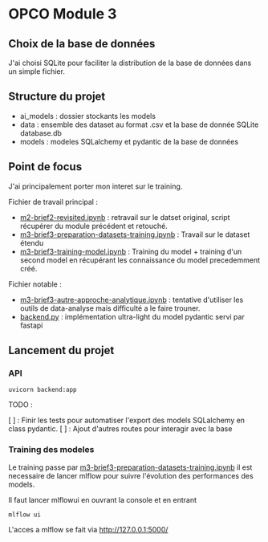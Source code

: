 # OPCO Module 3

## Choix de la base de données

J'ai choisi SQLite pour faciliter la distribution de la base de données dans un simple fichier.

## Structure du projet
* ai_models : dossier stockants les models
* data : ensemble des dataset au format .csv et la base de donnée SQLite database.db
* models : modeles SQLalchemy et pydantic de la base de données

## Point de focus

J'ai principalement porter mon interet sur le training.

Fichier de travail principal :
* [m2-brief2-revisited.ipynb](m2-brief2-revisited.ipynb) : retravail sur le datset original, script récupérer du module précédent et retouché.
* [m3-brief3-preparation-datasets-training.ipynb](m3-brief3-preparation-datasets-training.ipynb) : Travail sur le dataset étendu
* [m3-brief3-training-model.ipynb](m3-brief3-training-model.ipynb) : Training du model + training d'un second model en récupérant les connaissance du model precedemment créé.

Fichier notable :
* [m3-brief3-autre-approche-analytique.ipynb](m3-brief3-autre-approche-analytique.ipynb) : tentative d'utiliser les outils de data-analyse mais difficulté a le faire trouner.
* [backend.py](backend.py) : implémentation ultra-light du model pydantic servi par fastapi

## Lancement du projet

### API

```shell
uvicorn backend:app
```

TODO : 

[ ] : Finir les tests pour automatiser l'export des models SQLalchemy en class pydantic.
[ ] : Ajout d'autres routes pour interagir avec la base

### Training des  modeles

Le training passe par [m3-brief3-preparation-datasets-training.ipynb](m3-brief3-preparation-datasets-training.ipynb) il est necessaire de lancer mlflow pour suivre l'évolution des performances des models.

Il faut lancer mlflowui en ouvrant la console et en entrant

```shell
mlflow ui
```

L'acces a mlflow se fait via http://127.0.0.1:5000/

